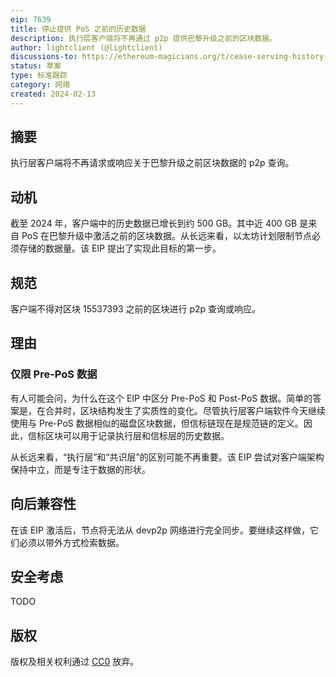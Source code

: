 ```yaml
---
eip: 7639
title: 停止提供 PoS 之前的历史数据
description: 执行层客户端将不再通过 p2p 提供巴黎升级之前的区块数据。
author: lightclient (@lightclient)
discussions-to: https://ethereum-magicians.org/t/cease-serving-history-before-pos/18991
status: 草案
type: 标准跟踪
category: 网络
created: 2024-02-13
---
```


## 摘要

执行层客户端将不再请求或响应关于巴黎升级之前区块数据的 p2p 查询。

## 动机

截至 2024 年，客户端中的历史数据已增长到约 500 GB。其中近 400 GB 是来自 PoS 在巴黎升级中激活之前的区块数据。从长远来看，以太坊计划限制节点必须存储的数据量。该 EIP 提出了实现此目标的第一步。

## 规范

客户端不得对区块 15537393 之前的区块进行 p2p 查询或响应。

## 理由

### 仅限 Pre-PoS 数据

有人可能会问，为什么在这个 EIP 中区分 Pre-PoS 和 Post-PoS 数据。简单的答案是，在合并时，区块结构发生了实质性的变化。尽管执行层客户端软件今天继续使用与 Pre-PoS 数据相似的磁盘区块数据，但信标链现在是规范链的定义。因此，信标区块可以用于记录执行层和信标层的历史数据。

从长远来看，“执行层”和“共识层”的区别可能不再重要。该 EIP 尝试对客户端架构保持中立，而是专注于数据的形状。

## 向后兼容性

在该 EIP 激活后，节点将无法从 devp2p 网络进行完全同步。要继续这样做，它们必须以带外方式检索数据。

## 安全考虑

TODO

## 版权

版权及相关权利通过 [CC0](../LICENSE.md) 放弃。